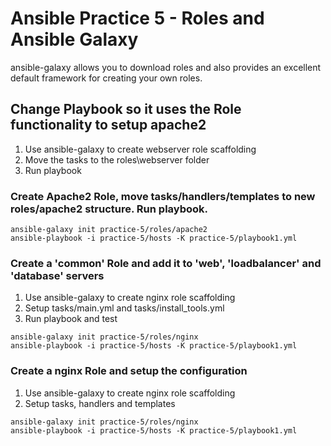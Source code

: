 # Ansible Practice 5 - Roles and Ansible Galaxy

ansible-galaxy allows you to download roles and also provides an excellent default framework for creating your own roles.

## Change Playbook so it uses the Role functionality to setup apache2
1. Use ansible-galaxy to create webserver role scaffolding
2. Move the tasks to the roles\webserver folder
3. Run playbook


### Create Apache2 Role, move tasks/handlers/templates to new roles/apache2 structure. Run playbook.
``` shell
ansible-galaxy init practice-5/roles/apache2
ansible-playbook -i practice-5/hosts -K practice-5/playbook1.yml
```

### Create a 'common' Role and add it to 'web', 'loadbalancer' and 'database' servers

1. Use ansible-galaxy to create nginx role scaffolding
2. Setup tasks/main.yml and tasks/install_tools.yml
3. Run playbook and test

``` shell
ansible-galaxy init practice-5/roles/nginx
ansible-playbook -i practice-5/hosts -K practice-5/playbook1.yml
```

### Create a nginx Role and setup the configuration

1. Use ansible-galaxy to create nginx role scaffolding
2. Setup tasks, handlers and templates

``` shell
ansible-galaxy init practice-5/roles/nginx
ansible-playbook -i practice-5/hosts -K practice-5/playbook1.yml
```